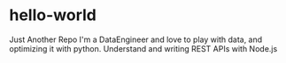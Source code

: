 # hello-world
Just Another Repo
I'm a DataEngineer and love to play with data, and optimizing it with python.
Understand and writing REST APIs with Node.js

